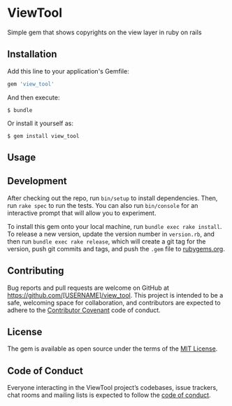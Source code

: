 # ViewTool
Simple gem that shows copyrights on the view layer in ruby on rails

## Installation

Add this line to your application's Gemfile:

```ruby
gem 'view_tool'
```

And then execute:

    $ bundle

Or install it yourself as:

    $ gem install view_tool

## Usage

## Development

After checking out the repo, run `bin/setup` to install dependencies. Then, run `rake spec` to run the tests. You can also run `bin/console` for an interactive prompt that will allow you to experiment.

To install this gem onto your local machine, run `bundle exec rake install`. To release a new version, update the version number in `version.rb`, and then run `bundle exec rake release`, which will create a git tag for the version, push git commits and tags, and push the `.gem` file to [rubygems.org](https://rubygems.org).

## Contributing

Bug reports and pull requests are welcome on GitHub at https://github.com/[USERNAME]/view_tool. This project is intended to be a safe, welcoming space for collaboration, and contributors are expected to adhere to the [Contributor Covenant](http://contributor-covenant.org) code of conduct.

## License

The gem is available as open source under the terms of the [MIT License](https://opensource.org/licenses/MIT).

## Code of Conduct

Everyone interacting in the ViewTool project’s codebases, issue trackers, chat rooms and mailing lists is expected to follow the [code of conduct](https://github.com/[USERNAME]/view_tool/blob/master/CODE_OF_CONDUCT.md).
